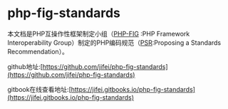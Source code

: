 # php-fig-standards
本文档是PHP互操作性框架制定小组（[PHP-FIG][] :PHP Framework Interoperability Group）制定的PHP编码规范（[PSR][]:Proposing a Standards Recommendation）。

github地址:[https://github.com/jifei/php-fig-standards](https://github.com/jifei/php-fig-standards)

gitbook在线查看地址:[https://jifei.gitbooks.io/php-fig-standards](https://jifei.gitbooks.io/php-fig-standards)




[PHP-FIG]: https://github.com/php-fig/
[PSR]: https://github.com/php-fig/fig-standards